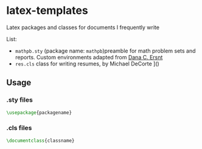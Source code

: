 # latex-templates

Latex packages and classes for documents I frequently write

List:
- `mathpb.sty` (package name: `mathpb`)preamble for math problem sets and reports. Custom environments adapted from [Dana C. Ersnt](https://gist.github.com/dcernst/1827406)
- `res.cls` class for writing resumes, by  Michael DeCorte
]()

## Usage

### .sty files

```tex
\usepackage{packagename}
```

### .cls files

```tex
\documentclass{classname}
```
